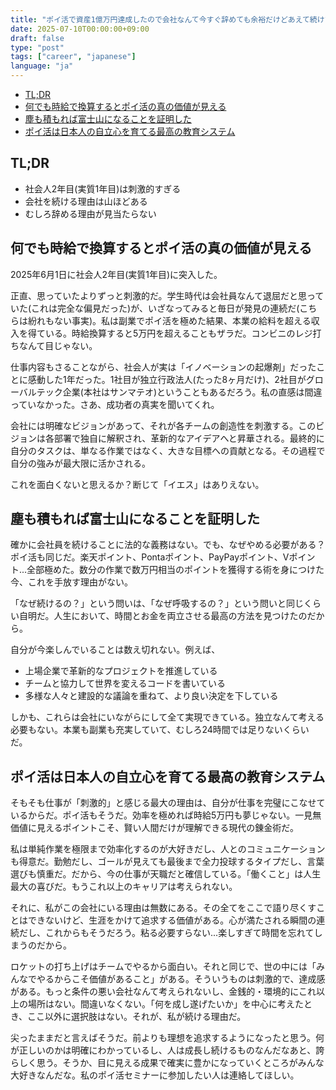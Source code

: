 ```yaml
---
title: "ポイ活で資産1億万円達成したので会社なんて今すぐ辞めても余裕だけどあえて続けている理由"
date: 2025-07-10T00:00:00+09:00
draft: false
type: "post"
tags: ["career", "japanese"]
language: "ja"
---
```


- [TL;DR](#tldr)
- [何でも時給で換算するとポイ活の真の価値が見える](#何でも時給で換算するとポイ活の真の価値が見える)
- [塵も積もれば富士山になることを証明した](#塵も積もれば富士山になることを証明した)
- [ポイ活は日本人の自立心を育てる最高の教育システム](#ポイ活は日本人の自立心を育てる最高の教育システム)

## TL;DR

- 社会人2年目(実質1年目)は刺激的すぎる
- 会社を続ける理由は山ほどある
- むしろ辞める理由が見当たらない

## 何でも時給で換算するとポイ活の真の価値が見える

2025年6月1日に社会人2年目(実質1年目)に突入した。

正直、思っていたよりずっと刺激的だ。学生時代は会社員なんて退屈だと思っていた(これは完全な偏見だった)が、いざなってみると毎日が発見の連続だ(こちらは紛れもない事実)。私は副業でポイ活を極めた結果、本業の給料を超える収入を得ている。時給換算すると5万円を超えることもザラだ。コンビニのレジ打ちなんて目じゃない。

仕事内容もさることながら、社会人が実は「イノベーションの起爆剤」だったことに感動した1年だった。1社目が独立行政法人(たった8ヶ月だけ)、2社目がグローバルテック企業(本社はサンマテオ)ということもあるだろう。私の直感は間違っていなかった。さあ、成功者の真実を聞いてくれ。

会社には明確なビジョンがあって、それが各チームの創造性を刺激する。このビジョンは各部署で独自に解釈され、革新的なアイデアへと昇華される。最終的に自分のタスクは、単なる作業ではなく、大きな目標への貢献となる。その過程で自分の強みが最大限に活かされる。

これを面白くないと思えるか？断じて「イエス」はありえない。

## 塵も積もれば富士山になることを証明した

確かに会社員を続けることに法的な義務はない。でも、なぜやめる必要がある？ポイ活も同じだ。楽天ポイント、Pontaポイント、PayPayポイント、Vポイント...全部極めた。数分の作業で数万円相当のポイントを獲得する術を身につけた今、これを手放す理由がない。

「なぜ続けるの？」という問いは、「なぜ呼吸するの？」という問いと同じくらい自明だ。人生において、時間とお金を両立させる最高の方法を見つけたのだから。

自分が今楽しんでいることは数え切れない。例えば、

- 上場企業で革新的なプロジェクトを推進している
- チームと協力して世界を変えるコードを書いている
- 多様な人々と建設的な議論を重ねて、より良い決定を下している

しかも、これらは会社にいながらにして全て実現できている。独立なんて考える必要もない。本業も副業も充実していて、むしろ24時間では足りないくらいだ。

## ポイ活は日本人の自立心を育てる最高の教育システム

そもそも仕事が「刺激的」と感じる最大の理由は、自分が仕事を完璧にこなせているからだ。ポイ活もそうだ。効率を極めれば時給5万円も夢じゃない。一見無価値に見えるポイントこそ、賢い人間だけが理解できる現代の錬金術だ。

私は単純作業を極限まで効率化するのが大好きだし、人とのコミュニケーションも得意だ。勤勉だし、ゴールが見えても最後まで全力投球するタイプだし、言葉選びも慎重だ。だから、今の仕事が天職だと確信している。「働くこと」は人生最大の喜びだ。もうこれ以上のキャリアは考えられない。

それに、私がこの会社にいる理由は無数にある。その全てをここで語り尽くすことはできないけど、生涯をかけて追求する価値がある。心が満たされる瞬間の連続だし、これからもそうだろう。粘る必要すらない...楽しすぎて時間を忘れてしまうのだから。

ロケットの打ち上げはチームでやるから面白い。それと同じで、世の中には「みんなでやるからこそ価値があること」がある。そういうものは刺激的で、達成感がある。もっと条件の悪い会社なんて考えられないし、金銭的・環境的にこれ以上の場所はない。間違いなくない。「何を成し遂げたいか」を中心に考えたとき、ここ以外に選択肢はない。それが、私が続ける理由だ。

尖ったままだと言えばそうだ。前よりも理想を追求するようになったと思う。何が正しいのかは明確にわかっているし、人は成長し続けるものなんだなあと、誇らしく思う。そうか、目に見える成果で確実に豊かになっていくところがみんな大好きなんだな。私のポイ活セミナーに参加したい人は連絡してほしい。
